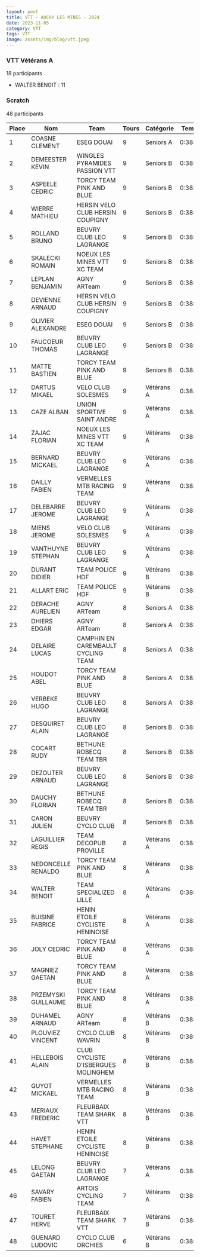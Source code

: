 ```yaml
---
layout: post
title: VTT - AUCHY LES MINES - 2024
date: 2023-11-05
category: VTT
tags: VTT
image: assets/img/blog/vtt.jpeg
---
```


### VTT Vétérans A
18 participants
- WALTER BENOIT : 11

### Scratch
48 participants

| Place | Nom | Team | Tours | Catégorie | Temps |
|---|---|---|---|---|---|
| 1 | COASNE CLEMENT | ESEG DOUAI | 9 | Seniors A | 0:38:53 |
| 2 | DEMEESTER KEVIN | WINGLES PYRAMIDES PASSION VTT | 9 | Seniors B | 0:38:53 |
| 3 | ASPEELE CEDRIC | TORCY TEAM PINK AND BLUE | 9 | Seniors B | 0:38:53 |
| 4 | WIERRE MATHIEU | HERSIN VELO CLUB HERSIN COUPIGNY | 9 | Seniors B | 0:38:53 |
| 5 | ROLLAND BRUNO | BEUVRY CLUB LEO LAGRANGE | 9 | Seniors B | 0:38:53 |
| 6 | SKALECKI ROMAIN | NOEUX LES MINES VTT XC TEAM | 9 | Seniors B | 0:38:53 |
| 7 | LEPLAN BENJAMIN | AGNY ARTeam | 9 | Seniors B | 0:38:53 |
| 8 | DEVIENNE ARNAUD | HERSIN VELO CLUB HERSIN COUPIGNY | 9 | Seniors B | 0:38:53 |
| 9 | OLIVIER ALEXANDRE | ESEG DOUAI | 9 | Seniors B | 0:38:53 |
| 10 | FAUCOEUR THOMAS | BEUVRY CLUB LEO LAGRANGE | 9 | Seniors B | 0:38:53 |
| 11 | MATTE BASTIEN | TORCY TEAM PINK AND BLUE | 9 | Seniors B | 0:38:53 |
| 12 | DARTUS MIKAEL | VELO CLUB SOLESMES | 9 | Vétérans A | 0:38:53 |
| 13 | CAZE ALBAN | UNION SPORTIVE SAINT ANDRE | 9 | Vétérans A | 0:38:53 |
| 14 | ZAJAC FLORIAN | NOEUX LES MINES VTT XC TEAM | 9 | Vétérans A | 0:38:53 |
| 15 | BERNARD MICKAEL | BEUVRY CLUB LEO LAGRANGE | 9 | Vétérans A | 0:38:53 |
| 16 | DAILLY FABIEN | VERMELLES MTB RACING TEAM | 9 | Vétérans A | 0:38:53 |
| 17 | DELEBARRE JEROME | BEUVRY CLUB LEO LAGRANGE | 9 | Vétérans A | 0:38:53 |
| 18 | MIENS JEROME | VELO CLUB SOLESMES | 9 | Vétérans A | 0:38:53 |
| 19 | VANTHUYNE STEPHAN | BEUVRY CLUB LEO LAGRANGE | 9 | Vétérans A | 0:38:53 |
| 20 | DURANT DIDIER | TEAM POLICE HDF | 9 | Vétérans B | 0:38:53 |
| 21 | ALLART ERIC | TEAM POLICE HDF | 9 | Vétérans B | 0:38:53 |
| 22 | DERACHE AURELIEN | AGNY ARTeam | 8 | Seniors A | 0:38:53 |
| 23 | DHIERS EDGAR | AGNY ARTeam | 8 | Seniors A | 0:38:53 |
| 24 | DELAIRE LUCAS | CAMPHIN EN CAREMBAULT CYCLING TEAM | 8 | Seniors A | 0:38:53 |
| 25 | HOUDOT ABEL | TORCY TEAM PINK AND BLUE | 8 | Seniors A | 0:38:53 |
| 26 | VERBEKE HUGO | BEUVRY CLUB LEO LAGRANGE | 8 | Seniors A | 0:38:53 |
| 27 | DESQUIRET ALAIN | BEUVRY CLUB LEO LAGRANGE | 8 | Seniors B | 0:38:53 |
| 28 | COCART RUDY | BETHUNE ROBECQ TEAM TBR | 8 | Seniors B | 0:38:53 |
| 29 | DEZOUTER ARNAUD | BEUVRY CLUB LEO LAGRANGE | 8 | Seniors B | 0:38:53 |
| 30 | DAUCHY FLORIAN | BETHUNE ROBECQ TEAM TBR | 8 | Seniors B | 0:38:53 |
| 31 | CARON JULIEN | BEUVRY CYCLO CLUB | 8 | Seniors B | 0:38:53 |
| 32 | LAGUILLIER REGIS | TEAM DECOPUB PROVILLE | 8 | Vétérans A | 0:38:53 |
| 33 | NEDONCELLE RENALDO | TORCY TEAM PINK AND BLUE | 8 | Vétérans A | 0:38:53 |
| 34 | WALTER BENOIT | TEAM SPECIALIZED LILLE | 8 | Vétérans A | 0:38:53 |
| 35 | BUISINE FABRICE | HENIN ETOILE CYCLISTE HENINOISE | 8 | Vétérans A | 0:38:53 |
| 36 | JOLY CEDRIC | TORCY TEAM PINK AND BLUE | 8 | Vétérans A | 0:38:53 |
| 37 | MAGNIEZ GAETAN | TORCY TEAM PINK AND BLUE | 8 | Vétérans A | 0:38:53 |
| 38 | PRZEMYSKI GUILLAUME | TORCY TEAM PINK AND BLUE | 8 | Vétérans A | 0:38:53 |
| 39 | DUHAMEL ARNAUD | AGNY ARTeam | 8 | Vétérans B | 0:38:53 |
| 40 | PLOUVIEZ VINCENT | CYCLO CLUB WAVRIN | 8 | Vétérans B | 0:38:53 |
| 41 | HELLEBOIS ALAIN | CLUB CYCLISTE D'ISBERGUES MOLINGHEM | 8 | Vétérans B | 0:38:53 |
| 42 | GUYOT MICKAEL | VERMELLES MTB RACING TEAM | 8 | Vétérans B | 0:38:53 |
| 43 | MERIAUX FREDERIC | FLEURBAIX TEAM SHARK VTT | 8 | Vétérans B | 0:38:53 |
| 44 | HAVET STEPHANE | HENIN ETOILE CYCLISTE HENINOISE | 8 | Vétérans B | 0:38:53 |
| 45 | LELONG GAETAN | BEUVRY CLUB LEO LAGRANGE | 7 | Vétérans A | 0:38:53 |
| 46 | SAVARY FABIEN | ARTOIS CYCLING TEAM | 7 | Vétérans A | 0:38:53 |
| 47 | TOURET HERVE | FLEURBAIX TEAM SHARK VTT | 7 | Vétérans B | 0:38:53 |
| 48 | GUENARD LUDOVIC | CYCLO CLUB ORCHIES | 6 | Vétérans B | 0:38:53 |
